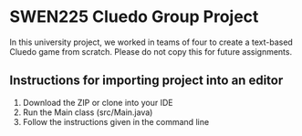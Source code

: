 # SWEN225 Cluedo Group Project
In this university project, we worked in teams of four to create a text-based Cluedo game from scratch. Please do not copy this for future assignments.

## Instructions for importing project into an editor
1. Download the ZIP or clone into your IDE
2. Run the Main class (src/Main.java)
3. Follow the instructions given in the command line
